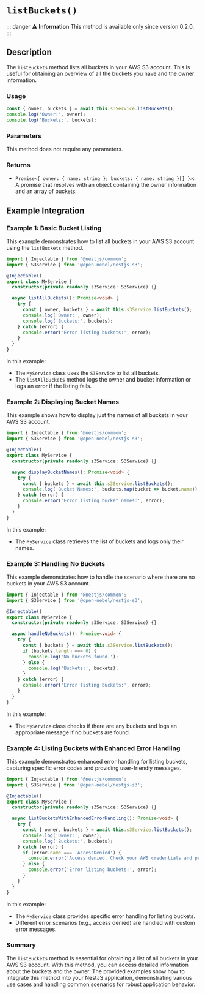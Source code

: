 # **`listBuckets()`**

::: danger ⚠️ **Information**
This method is available only since version 0.2.0.
:::

## Description

The `listBuckets` method lists all buckets in your AWS S3 account. This is useful for obtaining an overview of all the buckets you have and the owner information.

### Usage

```typescript
const { owner, buckets } = await this.s3Service.listBuckets();
console.log('Owner:', owner);
console.log('Buckets:', buckets);
```

### Parameters

This method does not require any parameters.

### Returns

- `Promise<{ owner: { name: string }; buckets: { name: string }[] }>`: A promise that resolves with an object containing the owner information and an array of buckets.

## Example Integration

### Example 1: Basic Bucket Listing

This example demonstrates how to list all buckets in your AWS S3 account using the `listBuckets` method.

```typescript
import { Injectable } from '@nestjs/common';
import { S3Service } from '@open-nebel/nestjs-s3';

@Injectable()
export class MyService {
  constructor(private readonly s3Service: S3Service) {}

  async listAllBuckets(): Promise<void> {
    try {
      const { owner, buckets } = await this.s3Service.listBuckets();
      console.log('Owner:', owner);
      console.log('Buckets:', buckets);
    } catch (error) {
      console.error('Error listing buckets:', error);
    }
  }
}
```

In this example:
- The `MyService` class uses the `S3Service` to list all buckets.
- The `listAllBuckets` method logs the owner and bucket information or logs an error if the listing fails.

### Example 2: Displaying Bucket Names

This example shows how to display just the names of all buckets in your AWS S3 account.

```typescript
import { Injectable } from '@nestjs/common';
import { S3Service } from '@open-nebel/nestjs-s3';

@Injectable()
export class MyService {
  constructor(private readonly s3Service: S3Service) {}

  async displayBucketNames(): Promise<void> {
    try {
      const { buckets } = await this.s3Service.listBuckets();
      console.log('Bucket Names:', buckets.map(bucket => bucket.name));
    } catch (error) {
      console.error('Error listing bucket names:', error);
    }
  }
}
```

In this example:
- The `MyService` class retrieves the list of buckets and logs only their names.

### Example 3: Handling No Buckets

This example demonstrates how to handle the scenario where there are no buckets in your AWS S3 account.

```typescript
import { Injectable } from '@nestjs/common';
import { S3Service } from '@open-nebel/nestjs-s3';

@Injectable()
export class MyService {
  constructor(private readonly s3Service: S3Service) {}

  async handleNoBuckets(): Promise<void> {
    try {
      const { buckets } = await this.s3Service.listBuckets();
      if (buckets.length === 0) {
        console.log('No buckets found.');
      } else {
        console.log('Buckets:', buckets);
      }
    } catch (error) {
      console.error('Error listing buckets:', error);
    }
  }
}
```

In this example:
- The `MyService` class checks if there are any buckets and logs an appropriate message if no buckets are found.

### Example 4: Listing Buckets with Enhanced Error Handling

This example demonstrates enhanced error handling for listing buckets, capturing specific error codes and providing user-friendly messages.

```typescript
import { Injectable } from '@nestjs/common';
import { S3Service } from '@open-nebel/nestjs-s3';

@Injectable()
export class MyService {
  constructor(private readonly s3Service: S3Service) {}

  async listBucketsWithEnhancedErrorHandling(): Promise<void> {
    try {
      const { owner, buckets } = await this.s3Service.listBuckets();
      console.log('Owner:', owner);
      console.log('Buckets:', buckets);
    } catch (error) {
      if (error.name === 'AccessDenied') {
        console.error('Access denied. Check your AWS credentials and permissions.');
      } else {
        console.error('Error listing buckets:', error);
      }
    }
  }
}
```

In this example:
- The `MyService` class provides specific error handling for listing buckets.
- Different error scenarios (e.g., access denied) are handled with custom error messages.

### Summary

The `listBuckets` method is essential for obtaining a list of all buckets in your AWS S3 account. With this method, you can access detailed information about the buckets and the owner. The provided examples show how to integrate this method into your NestJS application, demonstrating various use cases and handling common scenarios for robust application behavior.